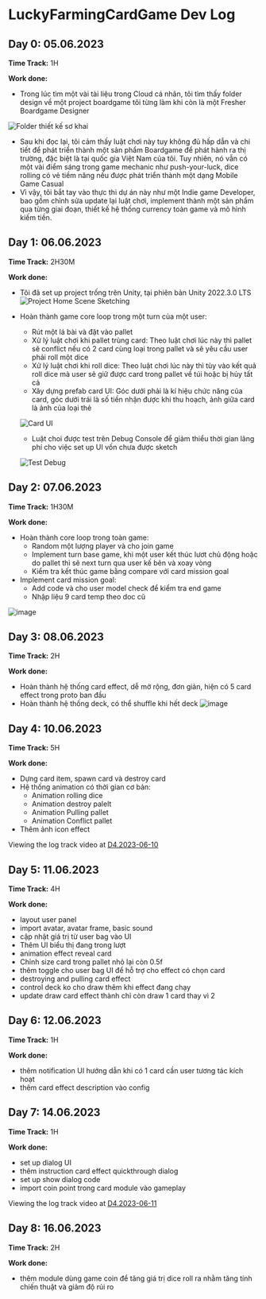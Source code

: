 # LuckyFarmingCardGame Dev Log

## Day 0: 05.06.2023

**Time Track:** 1H

**Work done:**
- Trong lúc tìm một vài tài liệu trong Cloud cá nhân, tôi tìm thấy folder design về một project boardgame tôi từng làm khi còn là một Fresher Boardgame Designer

![Folder thiết kế sơ khai](https://github.com/DangHoang2109/LuckyFarmingCardGame/assets/32613745/8e98c314-ca4b-409b-a338-e7b6d02996c2)

- Sau khi đọc lại, tôi cảm thấy luật chơi này tuy không đủ hấp dẫn và chi tiết để phát triển thành một sản phẩm Boardgame để phát hành ra thị trường, đặc biệt là tại quốc gia Việt Nam của tôi. Tuy nhiên, nó vẫn có một vài điểm sáng trong game mechanic như push-your-luck, dice rolling có vẻ tiềm năng nếu được phát triển thành một dạng Mobile Game Casual
- Vì vậy, tôi bắt tay vào thực thi dự án này như một Indie game Developer, bao gồm chỉnh sửa update lại luật chơi, implement thành một sản phẩm qua từng giai đoạn, thiết kế hệ thống currency toàn game và mô hình kiếm tiền. 


## Day 1: 06.06.2023

**Time Track:** 2H30M

**Work done:**
- Tôi đã set up project trống trên Unity, tại phiên bản Unity 2022.3.0 LTS
![Project Home Scene Sketching](https://github.com/DangHoang2109/LuckyFarmingCardGame/assets/32613745/14b41152-2582-4d2e-833c-9f2665293b8a)

- Hoàn thành game core loop trong một turn của một user:
  - Rút một lá bài và đặt vào pallet
  - Xử lý luật chơi khi pallet trùng card: Theo luật chơi lúc này thì pallet sẽ conflict nếu có 2 card cùng loại trong pallet và sẽ yêu cầu user phải roll một dice
  - Xử lý luật chơi khi roll dice: Theo luật chơi lúc này thì tùy vào kết quả roll dice mà user sẽ giữ được card trong pallet về túi hoặc bị hủy tất cả
  - Xây dựng prefab card UI: Góc dưới phải là kí hiệu chức năng của card, góc dưới trái là số tiền nhận được khi thu hoạch, ảnh giữa card là ảnh của loại thẻ
  
  ![Card UI](https://github.com/DangHoang2109/LuckyFarmingCardGame/assets/32613745/77aa35a1-0ef6-4d5f-97c2-4a1f931ef6d6)
  
  - Luật choi được test trên Debug Console để giảm thiểu thời gian lãng phí cho việc set up UI vốn chưa được sketch

  ![Test Debug](https://github.com/DangHoang2109/LuckyFarmingCardGame/assets/32613745/06e4f87f-1767-4531-b2ce-cfb7a202e04d)
  
  
## Day 2: 07.06.2023

**Time Track:** 1H30M

**Work done:**
- Hoàn thành core loop trong toàn game:
  - Random một lượng player và cho join game
  - Implement turn base game, khi một user kết thúc lươt chủ động hoặc do pallet thì sẽ next turn qua user kế bên và xoay vòng
  - Kiểm tra kết thúc game bằng compare với card mission goal
- Implement card mission goal:
  - Add code và cho user model check để kiểm tra end game
  - Nhập liệu 9 card temp theo doc cũ
  
![image](https://github.com/DangHoang2109/LuckyFarmingCardGame/assets/32613745/0a6a1e0d-0579-4fc8-9c0d-bae6c27915d9)

## Day 3: 08.06.2023
**Time Track:** 2H

**Work done:**
- Hoàn thành hệ thống card effect, dễ mở rộng, đơn giản, hiện có 5 card effect trong proto ban đầu
- Hoàn thành hệ thống deck, có thể shuffle khi hết deck
![image](https://github.com/DangHoang2109/LuckyFarmingCardGame/assets/32613745/bc839f8e-6d92-403f-aeb6-8b6161980232)

## Day 4: 10.06.2023
**Time Track:** 5H

**Work done:**
- Dựng card item, spawn card và destroy card
- Hệ thống animation có thời gian cơ bản: 
  -  Animation rolling dice
  -  Animation destroy palelt
  -  Animation Pulling pallet
  -  Animation Conflict pallet
-  Thêm ảnh icon effect

Viewing the log track video at [D4.2023-06-10](https://drive.google.com/drive/folders/1kEiFyYvTiatmA-t5n3pk2L3kSWNORuYo?usp=sharing)


## Day 5: 11.06.2023
**Time Track:** 4H

**Work done:**
- layout user panel
- import avatar, avatar frame, basic sound
- cập nhật giá trị từ user bag vào UI
- Thêm UI biểu thị đang trong lượt
- animation effect reveal card
- Chỉnh size card trong pallet nhỏ lại còn 0.5f
- thêm toggle cho user bag UI để hỗ trợ cho effect có chọn card
- destroying and pulling card effect
- control deck ko cho draw thêm khi effect đang chạy
- update draw card effect thành chỉ còn draw 1 card thay vì 2

## Day 6: 12.06.2023
**Time Track:** 1H

**Work done:**
- thêm notification UI hướng dẫn khi có 1 card cần user tương tác kích hoạt
- thêm card effect description vào config

## Day 7: 14.06.2023
**Time Track:** 1H

**Work done:**
- set up dialog UI
- thêm instruction card effect quickthrough dialog
- set up show dialog code
- import coin point trong card module vào gameplay

Viewing the log track video at [D4.2023-06-11](https://drive.google.com/drive/folders/1kEiFyYvTiatmA-t5n3pk2L3kSWNORuYo?usp=sharing)

## Day 8: 16.06.2023
**Time Track:** 2H

**Work done:**
- thêm module dùng game coin để tăng giá trị dice roll ra nhằm tăng tính chiến thuật và giảm độ rủi ro
